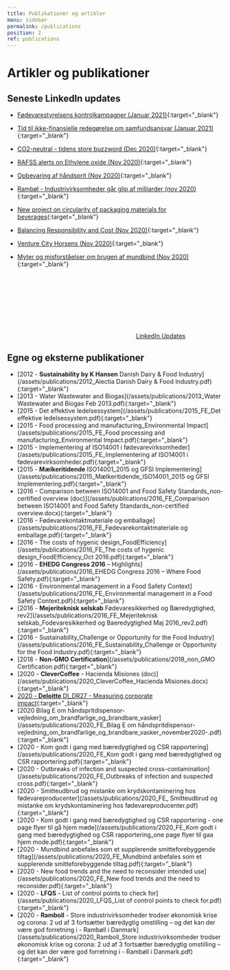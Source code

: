 ```yaml
---
title: Publikationer og artikler
menu: sidebar
permalink: /publications
position: 2
ref: publications
---
```


# Artikler og publikationer

## Seneste LinkedIn updates

* [Fødevarestyrelsens kontrolkampagner (Januar 2021)](https://www.linkedin.com/feed/update/urn:li:activity:6757614241483694080){:target="_blank"}

* [Tid til ikke-finansielle redegørelse om samfundsansvar (Januar 2021)](https://www.linkedin.com/feed/update/urn:li:activity:6752477262555217920){:target="_blank"}

* [CO2-neutral - tidens store buzzword (Dec 2020)](https://www.linkedin.com/feed/update/urn:li:activity:6739846642612154369){:target="_blank"}

* [RAFSS alerts on Ethylene oxide (Nov 2020)](https://www.linkedin.com/feed/update/urn:li:activity:6739267311087308800){:target="_blank"}

* [Opbevaring af håndsprit (Nov 2020)](https://www.linkedin.com/posts/karin-hansen-a14446_beredskabsstyrelsens-vejl-bilag-e-h%C3%A5ndsprintdispensere-activity-6736920992532242432-Vsva){:target="_blank"}

* [Rambøl - Industrivirksomheder går glip af milliarder (nov 2020)](https://www.linkedin.com/feed/update/urn:li:activity:6734768609727528961){:target="_blank"}

* [New project on circularity of packaging materials for beverages](https://www.linkedin.com/posts/karin-hansen-a14446_stora-enso-and-tetra-pak-to-explore-the-building-activity-6732961677777657856-huV2){:target="_blank"}

* [Balancing Responsibility and Cost (Nov 2020)](https://www.linkedin.com/posts/karin-hansen-a14446_balancing-responsibility-and-cost-activity-6734013993821773824-XEBc){:target="_blank"}

* [Venture City Horsens (Nov 2020)](https://www.linkedin.com/feed/update/urn:li:activity:6732211096410746880){:target="_blank"}

* [Myter og misforståelser om brugen af mundbind (Nov 2020)](https://www.linkedin.com/posts/karin-hansen-a14446_mundbind-og-alternativer-som-smitteforebyggende-activity-6732958242667851776-Jqpj){:target="_blank"}

<a class="sb-post-link page-link" rel="noreferrer noopener" target="_blank" href="https://linkedin.com/company/foodefficiency"><svg class="svg-icon grey"><use xlink:href="/assets/foodefficiency-social-icons.svg#linkedin"></use></svg>LinkedIn Updates</a>

## Egne og eksterne publikationer

* [2012 - **Sustainability by K Hansen** Danish Dairy & Food Industry](/assets/publications/2012_Alectia Danish Dairy & Food Industry.pdf){:target="_blank"}
* [2013 - Water Wastewater and Biogas](/assets/publications/2013_Water Wastewater and Biogas Feb 2013.pdf){:target="_blank"}
* [2015 - Det effektive ledelsessystem](/assets/publications/2015_FE_Det effektive ledelsessystem.pdf){:target="_blank"}
* [2015 - Food processing and manufacturing_Environmental Impact](/assets/publications/2015_FE_Food processing and manufacturing_Environmental Impact.pdf){:target="_blank"}
* [2015 - Implementering af ISO14001 i fødevarevirksomheder](/assets/publications/2015_FE_Implementering af ISO14001 i fødevarevirksomheder.pdf){:target="_blank"}
* [2015 - **Mælkeritidende** ISO14001_2015 og GFSI Implementering](/assets/publications/2015_Mælkeritidende_ISO14001_2015 og GFSI Implementering.pdf){:target="_blank"}
* [2016 - Comparison between ISO14001 and Food Safety Standards_non-certified overview (doc)](/assets/publications/2016_FE_Comparison between ISO14001 and Food Safety Standards_non-certified overview.docx){:target="_blank"}
* [2016 - Fødevarekontaktmateriale og emballage](/assets/publications/2016_FE_Fødevarekontaktmateriale og emballage.pdf){:target="_blank"}
* [2016 - The costs of hygenic design_FoodEfficiency](/assets/publications/2016_FE_The costs of hygenic design_FoodEfficiency_Oct 2016.pdf){:target="_blank"}
* [2016 - **EHEDG Congress 2016** – Highlights](/assets/publications/2016_EHEDG Congress 2016 – Where Food Safety.pdf){:target="_blank"}
* [2016 - Environmental management in a Food Safety Context](/assets/publications/2016_FE_Environmental management in a Food Safety Context.pdf){:target="_blank"}
* [2016 - **Mejeriteknisk selskab** Fødevaresikkerhed og Bæredygtighed, rev2](/assets/publications/2016_FE_Mejeriteknisk selskab_Fodevaresikkerhed og Baeredygtighed Maj 2016_rev2.pdf){:target="_blank"}
* [2016 - Sustainability_Challenge or Opportunity for the Food Industry](/assets/publications/2016_FE_Sustainability_Challenge or Opportunity for the Food Industry.pdf){:target="_blank"}
* [2018 - **Non-GMO Certification**](/assets/publications/2018_non_GMO Certification.pdf){:target="_blank"}
* [2020 - **CleverCoffee** - Hacienda Misiones (doc)](/assets/publications/2020_CleverCoffee_Hacienda Misiones.docx){:target="_blank"}
* [2020 - **Deloitte** DI_DR27 - Measuring corporate impact](/assets/publications/2020_Deloitte_DI_DR27-Measuring-corporate-impact.pdf){:target="_blank"}
* [2020 Bilag E om håndspritdispensor-vejledning_om_brandfarlige_og_brandbare_vasker](/assets/publications/2020_FE_Bilag E om håndspritdispensor-vejledning_om_brandfarlige_og_brandbare_vasker_november2020-.pdf){:target="_blank"}
* [2020 - Kom godt i gang med bæredygtighed og CSR rapportering](/assets/publications/2020_FE_Kom godt i gang med bæredygtighed og CSR rapportering.pdf){:target="_blank"}
* [2020 - Outbreaks of infection and suspected cross-contamination](/assets/publications/2020_FE_Outbreaks of infection and suspected cross.pdf){:target="_blank"}
* [2020 - Smitteudbrud og mistanke om krydskontaminering hos fødevareproducenter](/assets/publications/2020_FE_ Smitteudbrud og mistanke om krydskontaminering hos fødevareproducenter.pdf){:target="_blank"}
* [2020 - Kom godt i gang med bæredygtighed og CSR rapportering - one page flyer til gå hjem møde](/assets/publications/2020_FE_Kom godt i gang med bæredygtighed og CSR rapportering_one page flyer til gaa hjem mode.pdf){:target="_blank"}
* [2020 - Mundbind anbefales som et supplerende smitteforebyggende tiltag](/assets/publications/2020_FE_Mundbind anbefales som et supplerende smitteforebyggende tiltag.pdf){:target="_blank"}
* [2020 - New food trends and the need to reconsider intended use](/assets/publications/2020_FE_New food trends and the need to reconsider.pdf){:target="_blank"}
* [2020 - **LFQS** - List of control points to check for](/assets/publications/2020_LFQS_List of control points to check for.pdf){:target="_blank"}
* [2020 - **Ramboll** - Store industrivirksomheder trodser økonomisk krise og corona: 2 ud af 3 fortsætter bæredygtig omstilling – og det kan der være god forretning i - Rambøll i Danmark](/assets/publications/2020_Ramboll_Store industrivirksomheder trodser økonomisk krise og corona: 2 ud af 3 fortsætter bæredygtig omstilling – og det kan der være god forretning i - Rambøll i Danmark.pdf){:target="_blank"}

